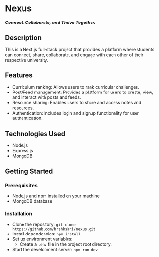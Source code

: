 # Nexus

##### Connect, Collaborate, and Thrive Together.

## Description

This is a Next.js full-stack project that provides a platform where students can connect, share, collaborate, and engage with each other of their respective university.

## Features

- Curriculum ranking: Allows users to rank curricular challenges.
- Post/Feed management: Provides a platform for users to create, view, and interact with posts and feeds.
- Resource sharing: Enables users to share and access notes and resources.
- Authentication: Includes login and signup functionality for user authentication.

## Technologies Used

- Node.js
- Express.js
- MongoDB

## Getting Started

### Prerequisites

- Node.js and npm installed on your machine
- MongoDB database

### Installation

- Clone the repository: `git clone https://github.com/hrshkshri/nexus.git`
- Install dependencies: `npm install`
- Set up environment variables:
  - Create a `.env` file in the project root directory.
  <!-- - Add the required environment variables following the `.env.example` file. -->
- Start the development server: `npm run dev`

